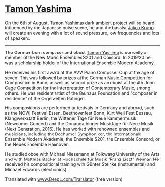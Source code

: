 # [Tamon Yashima](https://www.tamonyashima.de/)

On the 6th of August, [Tamon Yashimas](https://www.tamonyashima.de/) dark ambient project will be heard. Influenced by the Japanese noise scene, he and the bassist [Jakob Krupp](https://www.instagram.com/jakobkrupp/?hl=en) will create an evening with a lot of sound pressure, low frequencies and lots of speakers.

---

The German-born composer and oboist [Tamon Yashima](https://www.tamonyashima.de/) is currently a member of the New Music Ensembles S201 and Consord. In 2019/20 he was a scholarship holder of the International Ensemble Modern Academy. 

He received his first award at the AVW Piano Composer Cup at the age of seven. This was followed by prizes at the German Music Competition for Composition in Bonn, as well as second prize as an oboist at the 4th John Cage Competition for the Interpretation of Contemporary Music, among others. He was resident artist of the Bauhaus Foundation and "composer in residence" of the Orgelwelten Ratingen.

His compositions are performed at festivals in Germany and abroad, such as the NOW! Festival Essen, Beethovenfest Bonn, Kurt Weil Fest Dessau, Klangwerkstatt Berlin, the Wittener Tage für Neue Kammermusik (Newcomer Concert) and the Donaueschinger Musiktage für Neue Musik (Next Generation, 2016). He has worked with renowned ensembles and musicians, including the Bochumer Symphoniker, the Internationale Ensemble Modern Akademie, the Ensemble S201, the Ensemble Consord, or the Neues Ensemble Hannover.

He studied oboe with Michael Niesemann at Folkwang University of the Arts and with Matthias Bäcker at Hochschule für Musik "Franz Liszt" Weimar. He received his compositional training with Günter Steinke (instrumental) and Michael Edwards (electronics).

Translated with www.DeepL.com/Translator (free version)